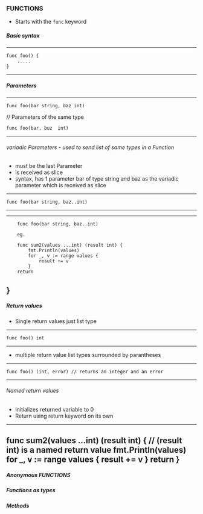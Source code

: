 ### FUNCTIONS

-  Starts with the `func` keyword

##### Basic syntax

----------
    func foo() {
        .....
    }
-----------

##### Parameters

-----------
    func foo(bar string, baz int)

// Parameters of the same type

    func foo(bar, buz  int)

-----------

###### variadic Parameters - used to send list of same types in a Function
 - must be the last Parameter 
 - is received as slice
 - syntax, has 1 parameter bar of type string and baz as the variadic parameter which is received as slice
 ------
    func foo(bar string, baz..int)
 ------

 ---------
        func foo(bar string, baz..int)

        eg.

        func sum2(values ...int) (result int) { 
            fmt.Println(values)
            for _, v := range values {
                result += v
            }
        return
}
 ---------

##### Return values
- Single return values just list type

-------
    func foo() int
-------

- multiple return value list types surrounded by parantheses

--------
    func foo() (int, error) // returns an integer and an error
--------

###### Named return values

- Initializes returned variable to 0
- Return using return keyword on its own

-------

func sum2(values ...int) (result int) { // (result int) is a named return value
	fmt.Println(values)
	for _, v := range values {
		result += v
	}
	return
}
-------
##### Anonymous FUNCTIONS

##### Functions as types

##### Methods

